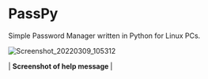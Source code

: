 # PassPy
Simple Password Manager written in Python for Linux PCs.


![Screenshot_20220309_105312](https://user-images.githubusercontent.com/8721711/157417462-445c28c1-e07f-4fff-9736-910a080c66a6.png)

| <b>Screenshot of help message </b>|
